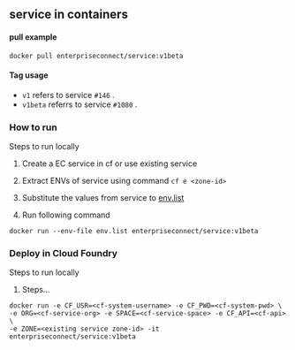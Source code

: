 ## service in containers
#### pull example
```docker pull enterpriseconnect/service:v1beta```

#### Tag usage
- ```v1``` refers to service ```#146``` .
- ```v1beta``` referrs to service ```#1080``` .

### How to run

Steps to run locally

1. Create a EC service in cf or use existing service

2. Extract ENVs of service using command ```cf e <zone-id>```

3. Substitute the values from service to [env.list](https://github.com/EC-Release/oci/blob/v1beta_svc_oci_spec_update_dockerfile/spec/service/env.list.sample)

4. Run following command

```shell
docker run --env-file env.list enterpriseconnect/service:v1beta
```

### Deploy in Cloud Foundry

Steps to run locally

1. Steps...

```shell
docker run -e CF_USR=<cf-system-username> -e CF_PWD=<cf-system-pwd> \
-e ORG=<cf-service-org> -e SPACE=<cf-service-space> -e CF_API=<cf-api> \
-e ZONE=<existing service zone-id> -it enterpriseconnect/service:v1beta
